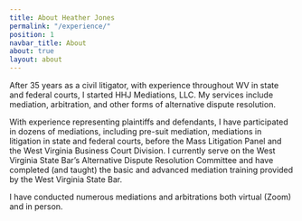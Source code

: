 ```yaml
---
title: About Heather Jones
permalink: "/experience/"
position: 1
navbar_title: About
about: true
layout: about
---
```


After 35 years as a civil litigator, with experience throughout WV in state and federal courts, I started HHJ Mediations, LLC. My services include mediation, arbitration, and other forms of alternative dispute resolution. 

With experience representing plaintiffs and defendants, I have participated in dozens of mediations, including pre-suit mediation, mediations in litigation in state and federal courts, before the Mass Litigation Panel and the West Virginia Business Court Division. I currently serve on the West Virginia State Bar’s Alternative Dispute Resolution Committee and have completed (and taught) the basic and advanced mediation training provided by the West Virginia State Bar.

I have conducted numerous mediations and arbitrations both virtual (Zoom) and in person. 